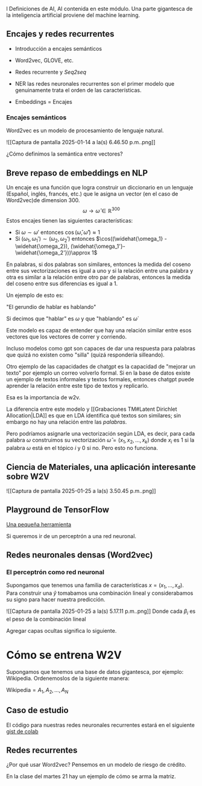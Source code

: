 l Definiciones de AI, AI contenida en este módulo. Una parte gigantesca de la inteligencia artificial proviene del machine learning. 

## Encajes y redes recurrentes

- Introducción a encajes semánticos
- Word2vec, GLOVE, etc.
- Redes recurrente y _Seq2seq_
- NER
las redes neuronales recurrentes son el primer modelo que genuinamente trata el orden de las características.

- Embeddings = Encajes

### Encajes semánticos

Word2vec es un modelo de procesamiento de lenguaje natural. 

![[Captura de pantalla 2025-01-14 a la(s) 6.46.50 p.m..png]]

¿Cómo definimos la semántica entre vectores?


## Breve repaso de embeddings en NLP

Un encaje es una función que logra construir un diccionario en un lenguaje (Español, inglés, francés, etc.) que le asigna un vector (en el caso de Word2vec)de dimension 300. $$\omega \to \widehat{\omega} \in \mathbb{R}^{300}$$
Estos encajes tienen las siguientes características: 

- Si $\omega \sim \omega'$  entonces $\cos(\hat{\omega}, \hat{\omega}')\approx 1$  
- Si $(\omega_1, \omega_1') \sim (\omega_2, \omega_2')$ entonces $\cos((\widehat{\omega_1} - \widehat{\omega_2}), (\widehat{\omega_1'}- \widehat{\omega_2'}))\approx 1$ 

En palabras, si dos palabras son similares, entonces la medida del coseno entre sus vectorizaciones es igual a uno y si la relación entre una palabra y otra es similar a la relación entre otro par de palabras, entonces la medida del coseno entre sus diferencias es igual a 1.

Un ejemplo de esto es: 

"El gerundio de hablar es hablando"

Si decimos que "hablar" es $\omega$ y que "hablando" es $\omega´$ 

Este modelo es capaz de entender que hay una relación similar entre esos vectores que los vectores de correr y corriendo. 

Incluso modelos como gpt son capaces de dar una respuesta para palabras que quizá no existen como "silla" (quizá respondería silleando).

Otro ejemplo de las capacidades de chatgpt es la capacidad de "mejorar un texto" por ejemplo un correo volverlo formal. Si en la base de datos existe un ejemplo de textos informales y textos formales, entonces chatgpt puede aprender la relación entre este tipo de textos y replicarlo. 

Esa es la importancia de w2v.

La diferencia entre este modelo y [[Grabaciones TM#Latent Dirichlet Allocation|LDA]] es que en LDA identifica qué textos son similares; sin embargo no hay una relación entre las _palabras_.  

Pero podríamos asignarle una vectorización según LDA, es decir, para cada palabra $\omega$ construimos su vectorización $\widehat{\omega} = (x_1, x_2, \dots, x_k)$ donde $x_i$ es 1 si la palabra $\omega$ está en el tópico $i$ y $0$ si no. Pero esto no funciona.

## Ciencia de Materiales, una aplicación interesante sobre W2V

![[Captura de pantalla 2025-01-25 a la(s) 3.50.45 p.m..png]]

## Playground de TensorFlow

[Una pequeña herramienta](https://playground.tensorflow.org/#activation=tanh&batchSize=10&dataset=circle&regDataset=reg-plane&learningRate=0.03&regularizationRate=0&noise=0&networkShape=4,2&seed=0.68284&showTestData=false&discretize=false&percTrainData=20&x=true&y=true&xTimesY=false&xSquared=false&ySquared=false&cosX=false&sinX=false&cosY=false&sinY=false&collectStats=false&problem=classification&initZero=false&hideText=false) 

Si queremos ir de un perceptrón a una red neuronal.

## Redes neuronales densas (Word2vec)

### El perceptrón como red neuronal

Supongamos que tenemos una familia de características $x = (x_1, \dots, x_d)$. Para construir una $\hat{y}$ tomabamos una combinación lineal y considerabamos su signo para hacer nuestra predicción. 

![[Captura de pantalla 2025-01-25 a la(s) 5.17.11 p.m..png]]
Donde cada $\beta_i$ es el peso de la combinación lineal

Agregar capas ocultas significa lo siguiente.


# Cómo se entrena W2V

Supongamos que tenemos una base de datos gigantesca, por ejemplo: Wikipedia. Ordenemoslos de la siguiente manera: 

$\text{Wikipedia} = A_1, A_2, \dots, A_N$  

## Caso de estudio

El código para nuestras redes neuronales recurrentes estará en el siguiente [gist de colab](https://colab.research.google.com/gist/OliverRiemann/8a21f91987073b6a84ca1c3b60b045da/reconocimiento-de-entidades-nombradas-mediante-rnn.ipynb)
## Redes recurrentes

¿Por qué usar Word2vec? 
Pensemos en un modelo de riesgo de crédito. 

En la clase del martes 21 hay un ejemplo de cómo se arma la matriz.

